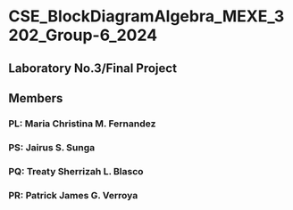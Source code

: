 # CSE_BlockDiagramAlgebra_MEXE_3202_Group-6_2024

## Laboratory No.3/Final Project

## Members

### PL: Maria Christina M. Fernandez
### PS: Jairus S. Sunga
### PQ: Treaty Sherrizah L. Blasco
### PR: Patrick James G. Verroya
